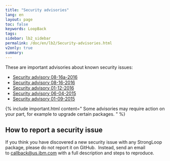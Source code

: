 ```yaml
---
title: "Security advisories"
lang: en
layout: page
toc: false
keywords: LoopBack
tags:
sidebar: lb2_sidebar
permalink: /doc/en/lb2/Security-advisories.html
v2only: true
summary:
---
```


These are important advisories about known security issues:

*   [Security advisory 08-16a-2016](Security-advisory-08-16a-2016.html)
*   [Security advisory 08-16-2016](Security-advisory-08-16-2016.html)
*   [Security advisory 01-12-2016](Security-advisory-01-12-2016.html)
*   [Security advisory 06-04-2015](Security-advisory-06-04-2015.html)
*   [Security advisory 01-09-2015](Security-advisory-01-09-2015.html)

{% include important.html content="
Some advisories may require action on your part, for example to upgrade certain packages.
" %}

## How to report a security issue

If you think you have discovered a new security issue with any StrongLoop package, please do not report it on GitHub.  Instead, send an email to [callback@us.ibm.com](mailto:callback@us.ibm.com) with a full description and steps to reproduce.
